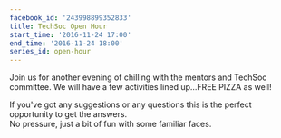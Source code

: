 ```yaml
---
facebook_id: '243998899352833'
title: TechSoc Open Hour
start_time: '2016-11-24 17:00'
end_time: '2016-11-24 18:00'
series_id: open-hour
---
```


Join us for another evening of chilling with the mentors and TechSoc committee. We will have a few activities lined up...FREE PIZZA as well!  
  
If you've got any suggestions or any questions this is the perfect opportunity to get the answers.  
No pressure, just a bit of fun with some familiar faces.